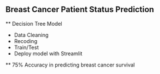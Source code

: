 ## Breast Cancer Patient Status Prediction

** Decision Tree Model <br>
   - Data Cleaning <br>
   - Recoding <br>
   - Train/Test <br>
   - Deploy model with Streamlit <br>

** 75% Accuracy in predicting breast cancer survival
